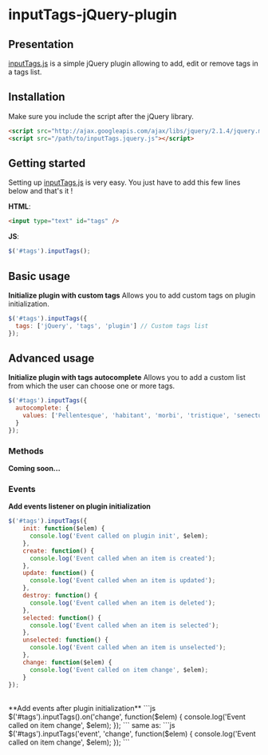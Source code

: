 # inputTags-jQuery-plugin
## Presentation
[inputTags.js](http://betaweb.github.io/inputTags-jQuery-plugin/) is a simple jQuery plugin allowing to add, edit or remove tags in a tags list.

## Installation
Make sure you include the script after the jQuery library.
```html
<script src="http://ajax.googleapis.com/ajax/libs/jquery/2.1.4/jquery.min.js"></script>
<script src="/path/to/inputTags.jquery.js"></script>
```

## Getting started
Setting up [inputTags.js](http://betaweb.github.io/inputTags-jQuery-plugin/) is very easy. You just have to add this few lines below and that's it !

**HTML**:

```html
<input type="text" id="tags" />
```

**JS**:
```js
$('#tags').inputTags();
```


## Basic usage

**Initialize plugin with custom tags**
Allows you to add custom tags on plugin initialization.
```js
$('#tags').inputTags({
  tags: ['jQuery', 'tags', 'plugin'] // Custom tags list
});
```

## Advanced usage

**Initialize plugin with tags autocomplete**
Allows you to add a custom list from which the user can choose one or more tags.
```js
$('#tags').inputTags({
  autocomplete: {
    values: ['Pellentesque', 'habitant', 'morbi', 'tristique', 'senectus'] // autocomplete list
  }
});
```

### Methods
**Coming soon...**

### Events
**Add events listener on plugin initialization**
```js
$('#tags').inputTags({
    init: function($elem) {
      console.log('Event called on plugin init', $elem);
    },
    create: function() {
      console.log('Event called when an item is created');
    },
    update: function() {
      console.log('Event called when an item is updated');
    },
    destroy: function() {
      console.log('Event called when an item is deleted');
    },
    selected: function() {
      console.log('Event called when an item is selected');
    },
    unselected: function() {
      console.log('Event called when an item is unselected');
    },
    change: function($elem) {
      console.log('Event called on item change', $elem);
    }
});
```
<br/>
**Add events after plugin initialization**
```js
$('#tags').inputTags().on('change', function($elem) {
  console.log('Event called on item change', $elem);
});
```
same as:
```js
$('#tags').inputTags('event', 'change', function($elem) {
  console.log('Event called on item change', $elem);
});
```

